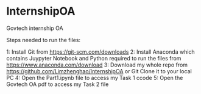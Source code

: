 # InternshipOA
Govtech internship OA

Steps needed to run the files:

1: Install Git from https://git-scm.com/downloads
2: Install Anaconda which contains Juypyter Notebook and Python required to run the files from https://www.anaconda.com/download
3: Download my whole repo from https://github.com/Limzhenghao/InternshipOA or Git Clone it to your local PC
4: Open the Part1.ipynb file to access my Task 1 ccode
5: Open the Govtech OA pdf to access my Task 2 file
